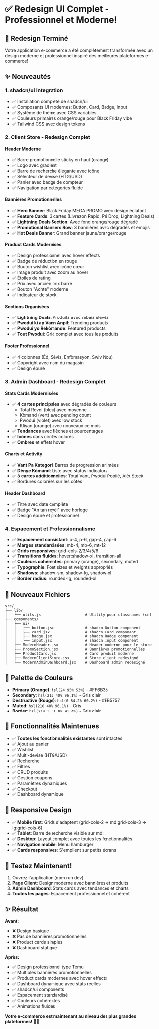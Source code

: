 # ✅ Redesign UI Complet - Professionnel et Moderne!

## 🎉 Redesign Terminé

Votre application e-commerce a été complètement transformée avec un design moderne et professionnel inspiré des meilleures plateformes e-commerce!

## ✨ Nouveautés

### 1. **shadcn/ui Integration**
- ✅ Installation complète de shadcn/ui
- ✅ Composants UI modernes: Button, Card, Badge, Input
- ✅ Système de thème avec CSS variables
- ✅ Couleurs primaires orange/rouge pour Black Friday vibe
- ✅ Tailwind CSS avec design tokens

### 2. **Client Store - Redesign Complet**
#### Header Moderne
- ✅ Barre promotionnelle sticky en haut (orange)
- ✅ Logo avec gradient
- ✅ Barre de recherche élégante avec icône
- ✅ Sélecteur de devise (HTG/USD)
- ✅ Panier avec badge de compteur
- ✅ Navigation par catégories fluide

#### Bannières Promotionnelles
- ✅ **Hero Banner**: Black Friday MEGA PROMO avec design éclatant
- ✅ **Feature Cards**: 3 cartes (Livrezon Rapid, Pri Drop, Lightning Deals)
- ✅ **Lightning Deals Section**: Avec fond orange/rouge dégradé
- ✅ **Promotional Banners Row**: 3 bannières avec dégradés et emojis
- ✅ **Hot Deals Banner**: Grand banner jaune/orange/rouge

#### Product Cards Modernisés
- ✅ Design professionnel avec hover effects
- ✅ Badge de réduction en rouge
- ✅ Bouton wishlist avec icône cœur
- ✅ Image produit avec zoom au hover
- ✅ Étoiles de rating
- ✅ Prix avec ancien prix barré
- ✅ Bouton "Achte" moderne
- ✅ Indicateur de stock

#### Sections Organisées
- ✅ **Lightning Deals**: Produits avec rabais élevés
- ✅ **Pwodui ki ap Vann Anpil**: Trending products
- ✅ **Pwodui yo Rekòmande**: Featured products
- ✅ **Tout Pwodui**: Grid complet avec tous les produits

#### Footer Professionnel
- ✅ 4 colonnes (Èd, Sèvis, Enfòmasyon, Swiv Nou)
- ✅ Copyright avec nom du magasin
- ✅ Design épuré

### 3. **Admin Dashboard - Redesign Complet**
#### Stats Cards Modernisées
- ✅ **4 cartes principales** avec dégradés de couleurs
  - Total Revni (bleu) avec moyenne
  - Kòmand (vert) avec pending count
  - Pwodui (violet) avec low stock
  - Kliyan (orange) avec nouveaux ce mois
- ✅ **Tendances** avec flèches et pourcentages
- ✅ **Icônes** dans circles colorés
- ✅ **Ombres** et effets hover

#### Charts et Activity
- ✅ **Vant Pa Kategori**: Barres de progression animées
- ✅ **Dènye Kòmand**: Liste avec status indicators
- ✅ **3 cartes additionnelles**: Total Vant, Pwodui Popilè, Alèt Stock
- ✅ Bordures colorées sur les côtés

#### Header Dashboard
- ✅ Titre avec date complète
- ✅ Badge "An tan reyèl" avec horloge
- ✅ Design épuré et professionnel

### 4. **Espacement et Professionnalisme**
- ✅ **Espacement consistant**: p-4, p-6, gap-4, gap-6
- ✅ **Marges standardisées**: mb-4, mb-6, mt-12
- ✅ **Grids responsives**: grid-cols-2/3/4/5/6
- ✅ **Transitions fluides**: hover:shadow-xl, transition-all
- ✅ **Couleurs cohérentes**: primary (orange), secondary, muted
- ✅ **Typographie**: Font sizes et weights appropriés
- ✅ **Shadows**: shadow-sm, shadow-lg, shadow-xl
- ✅ **Border radius**: rounded-lg, rounded-xl

## 📁 Nouveaux Fichiers

```
src/
├── lib/
│   └── utils.js                    # Utility pour classnames (cn)
├── components/
│   ├── ui/
│   │   ├── button.jsx              # shadcn Button component
│   │   ├── card.jsx                # shadcn Card component
│   │   ├── badge.jsx               # shadcn Badge component
│   │   └── input.jsx               # shadcn Input component
│   ├── ModernHeader.jsx            # Header moderne pour le store
│   ├── PromoSection.jsx            # Bannières promotionnelles
│   ├── ProductCard.jsx             # Card produit moderne
│   ├── ModernClientStore.jsx       # Store client redesigné
│   └── ModernAdminDashboard.jsx    # Dashboard admin redesigné
```

## 🎨 Palette de Couleurs

- **Primary (Orange)**: `hsl(24 95% 53%)` - #FF6B35
- **Secondary**: `hsl(210 40% 96.1%)` - Gris clair
- **Destructive (Rouge)**: `hsl(0 84.2% 60.2%)` - #EB5757
- **Muted**: `hsl(210 40% 96.1%)` - Gris
- **Border**: `hsl(214.3 31.8% 91.4%)` - Gris clair

## 🚀 Fonctionnalités Maintenues

- ✅ **Toutes les fonctionnalités existantes** sont intactes
- ✅ Ajout au panier
- ✅ Wishlist
- ✅ Multi-devise (HTG/USD)
- ✅ Recherche
- ✅ Filtres
- ✅ CRUD produits
- ✅ Gestion coupons
- ✅ Paramètres dynamiques
- ✅ Checkout
- ✅ Dashboard dynamique

## 📱 Responsive Design

- ✅ **Mobile first**: Grids s'adaptent (grid-cols-2 → md:grid-cols-3 → lg:grid-cols-6)
- ✅ **Tablet**: Barre de recherche visible sur md:
- ✅ **Desktop**: Layout complet avec toutes les fonctionnalités
- ✅ **Navigation mobile**: Menu hamburger
- ✅ **Cards responsives**: S'empilent sur petits écrans

## 🎯 Testez Maintenant!

1. Ouvrez l'application (npm run dev)
2. **Page Client**: Design moderne avec bannières et produits
3. **Admin Dashboard**: Stats cards avec tendances et charts
4. **Toutes les pages**: Espacement professionnel et cohérent

## ✨ Résultat

**Avant:**
- ❌ Design basique
- ❌ Pas de bannières promotionnelles
- ❌ Product cards simples
- ❌ Dashboard statique

**Après:**
- ✅ Design professionnel type Temu
- ✅ Multiples bannières promotionnelles
- ✅ Product cards modernes avec hover effects
- ✅ Dashboard dynamique avec stats réelles
- ✅ shadcn/ui components
- ✅ Espacement standardisé
- ✅ Couleurs cohérentes
- ✅ Animations fluides

**Votre e-commerce est maintenant au niveau des plus grandes plateformes!** 🎉🚀


